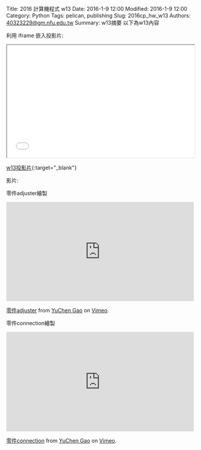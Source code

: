 Title: 2016 計算機程式 w13
Date: 2016-1-9 12:00
Modified: 2016-1-9 12:00
Category: Python
Tags: pelican, publishing
Slug: 2016cp_hw_w13
Authors: 40323229@gm.nfu.edu.tw
Summary: w13摘要
以下為w13內容

利用 iframe 嵌入投影片:

<iframe src="simplest13.html" width="500" height="300"></iframe>

[w13投影片](simplest13.html){:target="_blank"}

影片:

零件adjuster繪製
<iframe src="https://player.vimeo.com/video/151219726" width="500" height="264" frameborder="0" webkitallowfullscreen mozallowfullscreen allowfullscreen></iframe>
<p><a href="https://vimeo.com/151219726">零件adjuster</a> from <a href="https://vimeo.com/user45634325">YuChen  Gao</a> on <a href="https://vimeo.com">Vimeo</a>.</p>

零件connection繪製
<iframe src="https://player.vimeo.com/video/151219870" width="500" height="265" frameborder="0" webkitallowfullscreen mozallowfullscreen allowfullscreen></iframe>
<p><a href="https://vimeo.com/151219870">零件connection</a> from <a href="https://vimeo.com/user45634325">YuChen  Gao</a> on <a href="https://vimeo.com">Vimeo</a>.</p>


